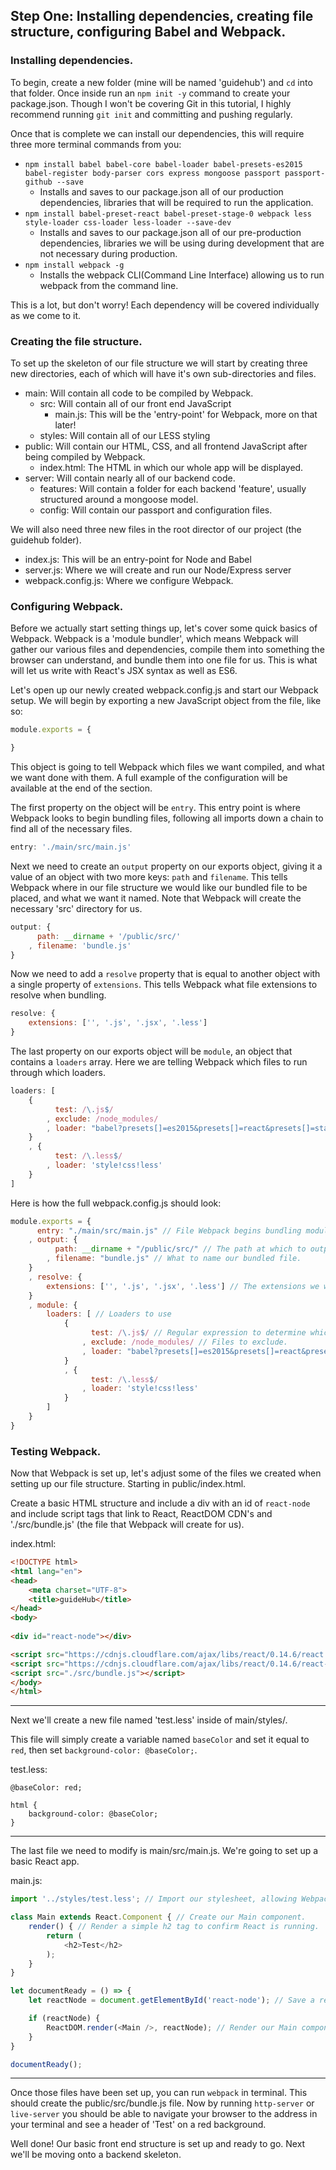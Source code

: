 
## Step One: Installing dependencies, creating file structure, configuring Babel and Webpack.

### Installing dependencies.
To begin, create a new folder (mine will be named 'guidehub') and `cd` into that folder. Once inside run an `npm init -y` command to create your package.json. Though I won't be covering Git in this tutorial, I highly recommend running `git init` and committing and pushing regularly.

Once that is complete we can install our dependencies, this will require three more terminal commands from you:
- `npm install babel babel-core babel-loader babel-presets-es2015 babel-register body-parser cors express mongoose passport passport-github --save`
    + Installs and saves to our package.json all of our production dependencies, libraries that will be required to run the application.
- `npm install babel-preset-react babel-preset-stage-0 webpack less style-loader css-loader less-loader --save-dev`
    + Installs and saves to our package.json all of our pre-production dependencies, libraries we will be using during development that are not necessary during production.
- `npm install webpack -g`
    + Installs the webpack CLI(Command Line Interface) allowing us to run webpack from the command line.

This is a lot, but don't worry! Each dependency will be covered individually as we come to it.

### Creating the file structure.
To set up the skeleton of our file structure we will start by creating three new directories, each of which will have it's own sub-directories and files.

- main: Will contain all code to be compiled by Webpack.
    + src: Will contain all of our front end JavaScript
        * main.js: This will be the 'entry-point' for Webpack, more on that later!
    + styles: Will contain all of our LESS styling
- public: Will contain our HTML, CSS, and all frontend JavaScript after being compiled by Webpack.
    + index.html: The HTML in which our whole app will be displayed.
- server: Will contain nearly all of our backend code.
    + features: Will contain a folder for each backend 'feature', usually structured around a mongoose model.
    + config: Will contain our passport and configuration files.

We will also need three new files in the root director of our project (the guidehub folder).

- index.js: This will be an entry-point for Node and Babel
- server.js: Where we will create and run our Node/Express server
- webpack.config.js: Where we configure Webpack.

### Configuring Webpack.
Before we actually start setting things up, let's cover some quick basics of Webpack. Webpack is a 'module bundler', which means Webpack will gather our various files and dependencies, compile them into something the browser can understand, and bundle them into one file for us. This is what will let us write with React's JSX syntax as well as ES6.

Let's open up our newly created webpack.config.js and start our Webpack setup. We will begin by exporting a new JavaScript object from the file, like so:
```javascript
module.exports = {

}
```
This object is going to tell Webpack which files we want compiled, and what we want done with them. A full example of the configuration will be available at the end of the section.

The first property on the object will be `entry`. This entry point is where Webpack looks to begin bundling files, following all imports down a chain to find all of the necessary files.
```javascript
entry: './main/src/main.js'
```

Next we need to create an `output` property on our exports object, giving it a value of an object with two more keys: `path` and `filename`. This tells Webpack where in our file structure we would like our bundled file to be placed, and what we want it named. Note that Webpack will create the necessary 'src' directory for us.
```javascript
output: {
      path: __dirname + '/public/src/'
    , filename: 'bundle.js'
}
```

Now we need to add a `resolve` property that is equal to another object with a single property of `extensions`. This tells Webpack what file extensions to resolve when bundling.
```javascript
resolve: {
    extensions: ['', '.js', '.jsx', '.less']
}
```
The last property on our exports object will be `module`, an object that contains a `loaders` array. Here we are telling Webpack which files to run through which loaders.
```javascript
loaders: [
    {
          test: /\.js$/
        , exclude: /node_modules/
        , loader: "babel?presets[]=es2015&presets[]=react&presets[]=stage-0"
    }
    , {
          test: /\.less$/
        , loader: 'style!css!less'
    }
]
```

Here is how the full webpack.config.js should look:
```javascript
module.exports = {
      entry: "./main/src/main.js" // File Webpack begins bundling modules at.
    , output: {
          path: __dirname + "/public/src/" // The path at which to output our bundled file.
        , filename: "bundle.js" // What to name our bundled file.
    }
    , resolve: {
        extensions: ['', '.js', '.jsx', '.less'] // The extensions we want Webpack to process.
    }
    , module: {
        loaders: [ // Loaders to use
            {
                  test: /\.js$/ // Regular expression to determine which file extensions to process with these loaders.
                , exclude: /node_modules/ // Files to exclude.
                , loader: "babel?presets[]=es2015&presets[]=react&presets[]=stage-0" // Which loaders to run all files with a .js extension through.
            }
            , {
                  test: /\.less$/
                , loader: 'style!css!less'
            }
        ]
    }
}
```

### Testing Webpack.
Now that Webpack is set up, let's adjust some of the files we created when setting up our file structure. Starting in public/index.html.

Create a basic HTML structure and include a div with an id of `react-node` and include script tags that link to React, ReactDOM CDN's and './src/bundle.js' (the file that Webpack will create for us).

index.html:
```html
<!DOCTYPE html>
<html lang="en">
<head>
    <meta charset="UTF-8">
    <title>guideHub</title>
</head>
<body>
    
<div id="react-node"></div>

<script src="https://cdnjs.cloudflare.com/ajax/libs/react/0.14.6/react.min.js"></script>
<script src="https://cdnjs.cloudflare.com/ajax/libs/react/0.14.6/react-dom.min.js"></script>
<script src="./src/bundle.js"></script>
</body>
</html>
```

_______

Next we'll create a new file named 'test.less' inside of main/styles/.

This file will simply create a variable named `baseColor` and set it equal to `red`, then set `background-color: @baseColor;`.

test.less:
```less
@baseColor: red;

html {
    background-color: @baseColor;
}
```

_______

The last file we need to modify is main/src/main.js. We're going to set up a basic React app.

main.js:
```javascript
import '../styles/test.less'; // Import our stylesheet, allowing Webpack access to the module.

class Main extends React.Component { // Create our Main component.
    render() { // Render a simple h2 tag to confirm React is running.
        return (
            <h2>Test</h2>
        );
    }
}

let documentReady = () => {
    let reactNode = document.getElementById('react-node'); // Save a reference to our react-node div.

    if (reactNode) {
        ReactDOM.render(<Main />, reactNode); // Render our Main componenent onto the DOM.
    }
}

documentReady();
```

_______

Once those files have been set up, you can run `webpack` in terminal. This should create the public/src/bundle.js file. Now by running `http-server` or `live-server` you should be able to navigate your browser to the address in your terminal and see a header of 'Test' on a red background.

Well done! Our basic front end structure is set up and ready to go. Next we'll be moving onto a backend skeleton.